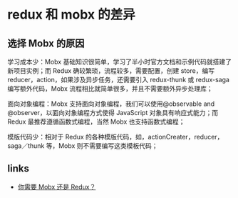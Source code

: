 # redux 和 mobx 的差异

## 选择 Mobx 的原因

学习成本少：Mobx 基础知识很简单，学习了半小时官方文档和示例代码就搭建了新项目实例；而 Redux 确较繁琐，流程较多，需要配置，创建 store，编写 reducer，action，如果涉及异步任务，还需要引入 redux-thunk 或 redux-saga 编写额外代码，Mobx 流程相比就简单很多，并且不需要额外异步处理库；

面向对象编程：Mobx 支持面向对象编程，我们可以使用@observable and @observer，以面向对象编程方式使得 JavaScript 对象具有响应式能力；而 Redux 最推荐遵循函数式编程，当然 Mobx 也支持函数式编程；

模版代码少：相对于 Redux 的各种模版代码，如，actionCreater，reducer，saga／thunk 等，Mobx 则不需要编写这类模板代码；

## links

- [你需要 Mobx 还是 Redux？](https://juejin.im/post/5a7fd72c5188257a766324ae#heading-10)
